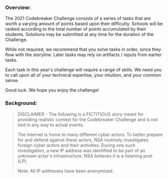 ### Overview:
The 2021 Codebreaker Challenge consists of a series of tasks that are worth a varying amount of points based upon their difficulty. Schools will be ranked according to the total number of points accumulated by their students. Solutions may be submitted at any time for the duration of the Challenge.

While not required, we recommend that you solve tasks in order, since they flow with the storyline. Later tasks may rely on artifacts / inputs from earlier tasks.

Each task in this year's challenge will require a range of skills. We need you to call upon all of your technical expertise, your intuition, and your common sense.

Good luck. We hope you enjoy the challenge!

### Background:
>
> DISCLAIMER - The following is a FICTITIOUS story meant for providing realistic context for the Codebreaker Challenge and is not tied in any way to actual events.
>
> The Internet is home to many different cyber actors. To better prepare for and defend against these actors, NSA routinely investigates foreign cyber actors and their activities.  During one such investigation, a new IP address was identified to be part of an unknown actor's infrastructure. NSA believes it is a listening post (LP).
>
> Note: All IP addresses have been anonymized.
